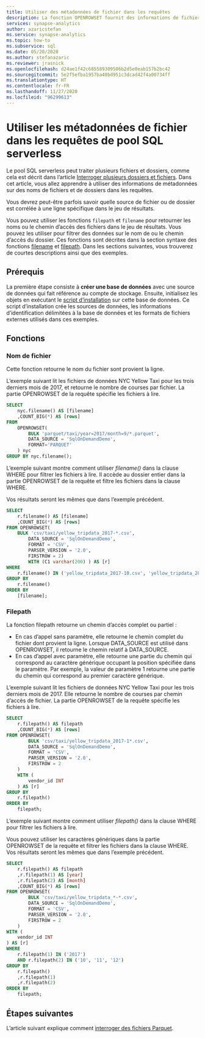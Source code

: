 ```yaml
---
title: Utiliser des métadonnées de fichier dans les requêtes
description: La fonction OPENROWSET fournit des informations de fichier et de chemin d’accès sur chaque fichier utilisé dans la requête pour filtrer ou analyser des données en fonction du nom de fichier ou du chemin d’accès du dossier.
services: synapse-analytics
author: azaricstefan
ms.service: synapse-analytics
ms.topic: how-to
ms.subservice: sql
ms.date: 05/20/2020
ms.author: stefanazaric
ms.reviewer: jrasnick
ms.openlocfilehash: d24ae1f42c685589309506b2d5e0eab157b2bc42
ms.sourcegitcommit: 5e2f5efba1957ba40bd951c3dcad42f4a00734ff
ms.translationtype: HT
ms.contentlocale: fr-FR
ms.lasthandoff: 11/27/2020
ms.locfileid: "96299613"
---
```

# <a name="use-file-metadata-in-serverless-sql-pool-queries"></a>Utiliser les métadonnées de fichier dans les requêtes de pool SQL serverless

Le pool SQL serverless peut traiter plusieurs fichiers et dossiers, comme cela est décrit dans l’article [Interroger plusieurs dossiers et fichiers](query-folders-multiple-csv-files.md). Dans cet article, vous allez apprendre à utiliser des informations de métadonnées sur des noms de fichiers et de dossiers dans les requêtes.

Vous devrez peut-être parfois savoir quelle source de fichier ou de dossier est corrélée à une ligne spécifique dans le jeu de résultats.

Vous pouvez utiliser les fonctions `filepath` et `filename` pour retourner les noms ou le chemin d’accès des fichiers dans le jeu de résultats. Vous pouvez les utiliser pour filtrer des données sur le nom de ou le chemin d’accès du dossier. Ces fonctions sont décrites dans la section syntaxe des fonctions [filename](query-data-storage.md#filename-function) et [filepath](query-data-storage.md#filepath-function). Dans les sections suivantes, vous trouverez de courtes descriptions ainsi que des exemples.

## <a name="prerequisites"></a>Prérequis

La première étape consiste à **créer une base de données** avec une source de données qui fait référence au compte de stockage. Ensuite, initialisez les objets en exécutant le [script d’installation](https://github.com/Azure-Samples/Synapse/blob/master/SQL/Samples/LdwSample/SampleDB.sql) sur cette base de données. Ce script d’installation crée les sources de données, les informations d’identification délimitées à la base de données et les formats de fichiers externes utilisés dans ces exemples.

## <a name="functions"></a>Fonctions

### <a name="filename"></a>Nom de fichier

Cette fonction retourne le nom du fichier sont provient la ligne.

L’exemple suivant lit les fichiers de données NYC Yellow Taxi pour les trois derniers mois de 2017, et retourne le nombre de courses par fichier. La partie OPENROWSET de la requête spécifie les fichiers à lire.

```sql
SELECT
    nyc.filename() AS [filename]
    ,COUNT_BIG(*) AS [rows]
FROM  
    OPENROWSET(
        BULK 'parquet/taxi/year=2017/month=9/*.parquet',
        DATA_SOURCE = 'SqlOnDemandDemo',
        FORMAT='PARQUET'
    ) nyc
GROUP BY nyc.filename();
```

L’exemple suivant montre comment utiliser *filename()* dans la clause WHERE pour filtrer les fichiers à lire. Il accède au dossier entier dans la partie OPENROWSET de la requête et filtre les fichiers dans la clause WHERE.

Vos résultats seront les mêmes que dans l’exemple précédent.

```sql
SELECT
    r.filename() AS [filename]
    ,COUNT_BIG(*) AS [rows]
FROM OPENROWSET(
    BULK 'csv/taxi/yellow_tripdata_2017-*.csv',
        DATA_SOURCE = 'SqlOnDemandDemo',
        FORMAT = 'CSV',
        PARSER_VERSION = '2.0',
        FIRSTROW = 2) 
        WITH (C1 varchar(200) ) AS [r]
WHERE
    r.filename() IN ('yellow_tripdata_2017-10.csv', 'yellow_tripdata_2017-11.csv', 'yellow_tripdata_2017-12.csv')
GROUP BY
    r.filename()
ORDER BY
    [filename];
```

### <a name="filepath"></a>Filepath

La fonction filepath retourne un chemin d’accès complet ou partiel :

- En cas d’appel sans paramètre, elle retourne le chemin complet du fichier dont provient la ligne. Lorsque DATA_SOURCE est utilisé dans OPENROWSET, il retourne le chemin relatif à DATA_SOURCE. 
- En cas d’appel avec paramètre, elle retourne une partie du chemin qui correspond au caractère générique occupant la position spécifiée dans le paramètre. Par exemple, la valeur de paramètre 1 retourne une partie du chemin qui correspond au premier caractère générique.

L’exemple suivant lit les fichiers de données NYC Yellow Taxi pour les trois derniers mois de 2017. Elle retourne le nombre de courses par chemin d’accès de fichier. La partie OPENROWSET de la requête spécifie les fichiers à lire.

```sql
SELECT
    r.filepath() AS filepath
    ,COUNT_BIG(*) AS [rows]
FROM OPENROWSET(
        BULK 'csv/taxi/yellow_tripdata_2017-1*.csv',
        DATA_SOURCE = 'SqlOnDemandDemo',
        FORMAT = 'CSV',
        PARSER_VERSION = '2.0',
        FIRSTROW = 2
    )
    WITH (
        vendor_id INT
    ) AS [r]
GROUP BY
    r.filepath()
ORDER BY
    filepath;
```

L’exemple suivant montre comment utiliser *filepath()* dans la clause WHERE pour filtrer les fichiers à lire.

Vous pouvez utiliser les caractères génériques dans la partie OPENROWSET de la requête et filtrer les fichiers dans la clause WHERE. Vos résultats seront les mêmes que dans l’exemple précédent.

```sql
SELECT
    r.filepath() AS filepath
    ,r.filepath(1) AS [year]
    ,r.filepath(2) AS [month]
    ,COUNT_BIG(*) AS [rows]
FROM OPENROWSET(
        BULK 'csv/taxi/yellow_tripdata_*-*.csv',
        DATA_SOURCE = 'SqlOnDemandDemo',
        FORMAT = 'CSV',
        PARSER_VERSION = '2.0',        
        FIRSTROW = 2
    )
WITH (
    vendor_id INT
) AS [r]
WHERE
    r.filepath(1) IN ('2017')
    AND r.filepath(2) IN ('10', '11', '12')
GROUP BY
    r.filepath()
    ,r.filepath(1)
    ,r.filepath(2)
ORDER BY
    filepath;
```

## <a name="next-steps"></a>Étapes suivantes

L’article suivant explique comment [interroger des fichiers Parquet](query-parquet-files.md).
